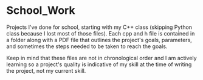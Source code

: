 # School_Work

Projects I've done for school, starting with my C++ class (skipping Python class because I lost most of those files). Each cpp and h file is contained in a folder along with a PDF file that outlines the project's goals, parameters, and sometimes the steps needed to be taken to reach the goals.

Keep in mind that these files are not in chronological order and I am actively learning so a project's quality is indicative of my skill at the time of writing the project, not my current skill.
